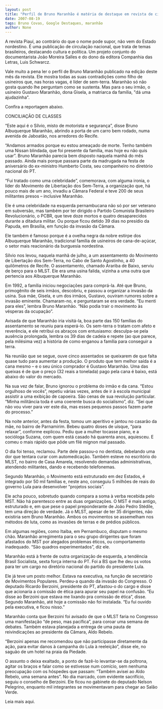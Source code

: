 ```yaml
---
layout: post
title: "Perfil de Bruno Maranhão é matéria de destaque em revista de circulação nacional"
date: 2007-08-19
tags: Bruno Covas, Google Destaques, maranhão
author: None
---
```

A revista Piau&iacute;, ao contr&aacute;rio do que o nome pode supor, n&atilde;o vem do Estado nordestino. &Eacute; uma publica&ccedil;&atilde;o de circula&ccedil;&atilde;o nacional, que&nbsp;trata de temas brasileiros, destacando cultura e pol&iacute;tica. Um projeto conjunto do documentarista Jo&atilde;o Moreira Salles e do dono da editora Companhia das Letras, Luis Schwarcz.

Vale muito a pena ler o perfil&nbsp;de Bruno Maranh&atilde;o publicado na edi&ccedil;&atilde;o deste m&ecirc;s da revista. Ele mostra todas as suas contradi&ccedil;&otilde;es como filho de usineiros que, nas horas vagas, &eacute;&nbsp;l&iacute;der de sem-terra. Maranh&atilde;o s&oacute; n&atilde;o gosta quando lhe perguntam como se sustenta. Mas para o seu irm&atilde;o,&nbsp;o usineiro Gustavo Maranh&atilde;o, dona Gisela, a matriarca da fam&iacute;lia, "d&aacute;&nbsp;uma ajudazinha".&nbsp;

Confira a reportagem abaixo.

CONCILIA&Ccedil;&Atilde;O DE CLASSES&nbsp;

&ldquo;Este aqui &eacute; o S&iacute;lvio, misto de motorista e seguran&ccedil;a&rdquo;, disse Bruno Albuquerque Maranh&atilde;o, abrindo a porta de um carro bem rodado, numa avenida de Jaboat&atilde;o, nos arredores do Recife. 

&ldquo;Andamos armados porque eu estou amea&ccedil;ado de morte. Tenho tamb&eacute;m uma Nissan blindada, que foi presente da fam&iacute;lia, mas hoje eu n&atilde;o quis usar&rdquo;. Bruno Maranh&atilde;o parecia bem disposto naquela manh&atilde; do m&ecirc;s passado. Ainda mais porque passara parte da madrugada na festa de anivers&aacute;rio do ex-ministro Humberto Costa, seu companheiro no diret&oacute;rio nacional do PT. 

&ldquo;Fui tratado como uma celebridade&rdquo;, comemorava, com alguma ironia, o l&iacute;der do Movimento de Liberta&ccedil;&atilde;o dos Sem-Terra, a organiza&ccedil;&atilde;o que, h&aacute; pouco mais de um ano, invadiu a C&acirc;mara Federal e teve 200 de seus militantes presos &ndash; inclusive Maranh&atilde;o. 



Ele &eacute; uma celebridade na esquerda pernambucana n&atilde;o s&oacute; por ser veterano em subvers&atilde;o, mas tamb&eacute;m por ter dirigido o Partido Comunista Brasileiro Revolucion&aacute;rio, o PCBR, que teve doze mortos e quatro desaparecidos durante a ditadura militar. Ou porque ficou detido 39 dias no pres&iacute;dio da Papuda, em Bras&iacute;lia, em fun&ccedil;&atilde;o da invas&atilde;o da C&acirc;mara.

Ele tamb&eacute;m &eacute; famoso porque &eacute; a ovelha negra da nobre estirpe dos Albuquerque Maranh&atilde;o, tradicional fam&iacute;lia de usineiros de cana-de-a&ccedil;&uacute;car, o setor mais reacion&aacute;rio da burguesia nordestina. 



S&iacute;lvio nos levou, naquela manh&atilde; de julho, a um assentamento do Movimento de Liberta&ccedil;&atilde;o dos Sem-Terra, no Cabo de Santo Agostinho, a 40 quil&ocirc;metros de Recife. O assentamento, chamado Arariba de Baixo, serviu de ber&ccedil;o para o MLST. Ele era uma usina falida, vizinha a uma outra que pertencia aos Albuquerque Maranh&atilde;o.

Em 1992, a fam&iacute;lia iniciou negocia&ccedil;&otilde;es para compr&aacute;-la. At&eacute; que Bruno, primog&ecirc;nito de seis irm&atilde;os, descobriu, e passou a organizar a invas&atilde;o da usina. Sua m&atilde;e, Gisela, e um dos irm&atilde;os, Gustavo, ouviram rumores sobre a invas&atilde;o eminente. Chamaram-no, e perguntaram se era verdade. &ldquo;Eu menti para eles&rdquo;, lembra Bruno Maranh&atilde;o. &ldquo;N&atilde;o podia trair o movimento &agrave;s v&eacute;speras da ocupa&ccedil;&atilde;o&rdquo;. 



Avisada de que Maranh&atilde;o iria visit&aacute;-la, boa parte das 150 fam&iacute;lias do assentamento se reuniu para esper&aacute;-lo. Os sem-terra o tratam com afeto e rever&ecirc;ncia, e ele retribui os abra&ccedil;os com entusiasmo: desculpa-se pela aus&ecirc;ncia prolongada, lembra os 39 dias de cadeia e repete (ao que parece, pela mil&eacute;sima vez) a hist&oacute;ria de como enganou a fam&iacute;lia para conseguir a terra.

Na reuni&atilde;o que se segue, ouve cinco assentados se queixarem de que falta quase tudo para aumentar a produ&ccedil;&atilde;o. O produto que tem melhor sa&iacute;da &eacute; a cana mesmo &ndash; e o seu &uacute;nico comprador &eacute; Gustavo Maranh&atilde;o. Uma das queixas &eacute; de que o pre&ccedil;o (32 reais a tonelada) pago pela cana &eacute; baixo, est&aacute; abaixo do valor do mercado. 



Na sua vez de falar, Bruno ignorou o problema do irm&atilde;o e da cana. &ldquo;Estou orgulhoso de voc&ecirc;s&rdquo;, repetiu v&aacute;rias vezes, antes de ir &agrave; escola municipal assistir a uma exibi&ccedil;&atilde;o de capoeira. S&atilde;o cenas de sua revolu&ccedil;&atilde;o particular. &ldquo;Minha milit&acirc;ncia toda &eacute; uma coerente busca do socialismo&rdquo;, diz. &ldquo;Sei que n&atilde;o vou viver para ver este dia, mas esses pequenos passos fazem parte do processo.&rdquo; 



Na noite anterior, antes da festa, tomou um aperitivo e jantou no casar&atilde;o da m&atilde;e, no bairro de Parnamirim. Bebeu quatro doses de u&iacute;sque, &ldquo;para relaxar&rdquo;, conforme explicou. Pediu que a mulher tocasse piano, e a soci&oacute;loga Suzana, com quem est&aacute; casado h&aacute; quarenta anos, aquiesceu. E comeu o mais r&aacute;pido que p&ocirc;de um fil&eacute; mignon mal passado.

O dia foi tenso, reclamou. Parte dele passou-o no dentista, debelando uma dor que tentara curar com automedica&ccedil;&atilde;o. Tamb&eacute;m esteve no escrit&oacute;rio do MLST, no bairro de Casa Amarela, resolvendo demandas administrativas, atendendo militantes, dando e recebendo telefonemas. 



Segundo Maranh&atilde;o, o Movimento est&aacute; estruturado em dez Estados, &eacute; integrado por 50 mil fam&iacute;lias e, neste ano, conseguiu 5 milh&otilde;es de reais do governo Lula para desenvolver &ldquo;projetos sociais&rdquo;.

Ele acha pouco, sobretudo quando compara a soma &agrave; verba recebida pelo MST. N&atilde;o h&aacute; parentesco entre as duas organiza&ccedil;&otilde;es. O MST &eacute; mais antigo, estruturado e, em que pese o papel preponderante de Jo&atilde;o Pedro St&eacute;dile, tem uma dire&ccedil;&atilde;o de verdade. J&aacute; o MLST, apesar de ter 35 dirigentes, n&atilde;o existiria sem Bruno Maranh&atilde;o. Ambos os movimentos se assemelham nos m&eacute;todos de luta, como as invas&otilde;es de terras e de pr&eacute;dios p&uacute;blicos. 

Em algumas regi&otilde;es, como Ita&iacute;ba, em Pernambuco, disputam o mesmo ch&atilde;o. Maranh&atilde;o arregimenta para o seu grupo dirigentes que foram afastados do MST por alegados problemas &eacute;ticos, ou comportamento inadequado. &ldquo;S&atilde;o quadros experimentados&rdquo;, diz ele. 



Maranh&atilde;o est&aacute; &agrave; frente de outra organiza&ccedil;&atilde;o de esquerda, a tend&ecirc;ncia Brasil Socialista, sexta for&ccedil;a interna do PT. Foi a BS que lhe deu os votos para ter um cargo no diret&oacute;rio nacional do partido do presidente Lula.

Ele j&aacute; teve um posto melhor. Estava na executiva, na fun&ccedil;&atilde;o de secret&aacute;rio de Movimentos Populares. Perdeu-a quando da invas&atilde;o do Congresso. O deputado Ricardo Berzoini, presidente do PT, afastou-o do cargo e disse que acionaria a comiss&atilde;o de &eacute;tica para apurar seu papel na confus&atilde;o. &ldquo;Eu disse ao Berzoini que estava me lixando pra comiss&atilde;o de &eacute;tica&rdquo;, disse. Segundo Maranh&atilde;o, at&eacute; hoje a comiss&atilde;o n&atilde;o foi instalada. &ldquo;Eu fui ouvido pela executiva, e ficou nisso.&rdquo; 



Maranh&atilde;o conta que Berzoini foi avisado de que o MLST faria no Congresso uma manifesta&ccedil;&atilde;o &ldquo;de peso, mas pac&iacute;fica&rdquo;, para coroar uma semana de debates. Tamb&eacute;m estava planejada a entrega de uma pauta de reivindica&ccedil;&otilde;es ao presidente da C&acirc;mara, Aldo Rebelo.

&ldquo;Berzoini apenas me recomendou que n&atilde;o participasse diretamente da a&ccedil;&atilde;o, para evitar danos &agrave; campanha do Lula &agrave; reelei&ccedil;&atilde;o&rdquo;, disse ele, no sagu&atilde;o de um hotel na praia da Piedade. 

O assunto o deixa exaltado, a ponto de faz&ecirc;-lo levantar-se da poltrona, agitar os bra&ccedil;os e falar como se estivesse num com&iacute;cio, sem nenhuma preocupa&ccedil;&atilde;o com os h&oacute;spedes que passam: &ldquo;Tamb&eacute;m avisei ao Aldo Rebelo, uma semana antes&rdquo;. No dia marcado, com evidente sacrif&iacute;cio, seguiu o conselho de Berzoini. Ele ficou no gabinete do deputado Nelson Pelegrino, enquanto mil integrantes se movimentavam para chegar ao Sal&atilde;o Verde. 

Leia mais aqui.